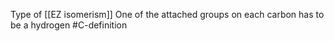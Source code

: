 Type of [[EZ isomerism]]
One of the attached groups on each carbon has to be a hydrogen
#C-definition
